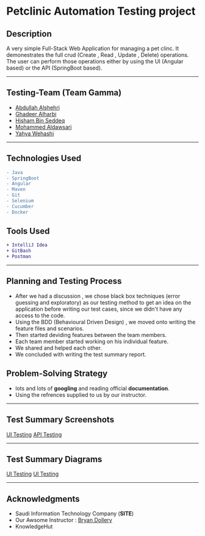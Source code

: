 # Petclinic Automation Testing project

## Description

A very simple Full-Stack Web Application for managing a pet clinc. It demonestrates the full crud (Create , Read , Update , Delete) operations. The user can perform those operations either by using the UI (Angular based) or the API (SpringBoot based).

---

## Testing-Team (Team Gamma)

- [Abdullah Alshehri](https://github.com/abdullah-cs)
- [Ghadeer Alharbi](https://github.com/Ghadeer-bnh)
- [Hisham Bin Seddeq](https://github.com/HishamBS)
- [Mohammed Aldawsari](https://github.com/m7md21999)
- [Yahya Wehashi](https://github.com/yahya07)

---

## Technologies Used

```diff
- Java
- SpringBoot
- Angular
- Maven
- Git
- Selenium
- Cucumber
- Docker

```

## Tools Used

```diff
+ IntelliJ Idea
+ GitBash
+ Postman
```

---

## Planning and Testing Process
- After we had a discussion , we chose black box techniques (error guessing and exploratory) as our testing method to get an idea on the application before writing our test cases, since we didn't have any access to the code.
- Using the BDD (Behavioural Driven Design) , we moved onto writing the feature files and scenarios.
- Then started deviding features between the team members.
- Each team member started working on his individual feature.
- We shared and helped each other.
- We concluded with writing the test summary report.

## Problem-Solving Strategy

- lots and lots of **googling** and reading official **documentation**.
- Using the refrences supplied to us by our instructor.

---

## Test Summary Screenshots
[UI Testing](./Screenshots/IntelliJ.png)
[API Testing](./Screenshots/PostMan.png)

---

## Test Summary Diagrams
[UI Testing](./Screenshots/UID.png)
[UI Testing](./Screenshots/APID.png)



---

## Acknowledgments

- Saudi Information Technology Company (**SITE**)
- Our Awsome Instructor : [Bryan Dollery](https://github.com/BryanDollery)
- KnowledgeHut
